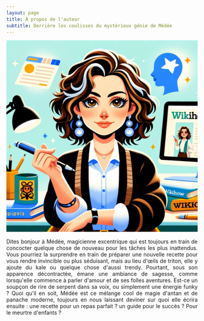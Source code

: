 ```yaml
---
layout: page
title: À propos de l'auteur
subtitle: Derrière les coulisses du mystérieux génie de Médée
---
```

![medee](https://github.com/zeck69/zeck69.github.io/blob/master/assets/img/medee.png?raw=true)

<div style="text-align: justify;">

Dites bonjour à Médée, magicienne excentrique qui est toujours en train de concocter quelque chose de nouveau pour les tâches les plus inattendus. Vous pourriez la surprendre en train de préparer une nouvelle recette pour vous rendre invincible ou plus séduisant, mais au lieu d'œils de triton, elle y ajoute du kale ou quelque chose d'aussi trendy. Pourtant, sous son apparence décontractée, émane une ambiance de sagesse, comme lorsqu'elle commence à parler d'amour et de ses folles aventures. Est-ce un soupçon de rire de serpent dans sa voix, ou simplement une énergie funky ? Quoi qu'il en soit, Médée est ce mélange cool de magie d'antan et de panache moderne, toujours en nous laissant deviner sur quoi elle écrira ensuite : une recette pour un repas parfait ? un guide pour le succès ? Pour le meurtre d'enfants ?

</div>



 
